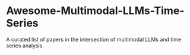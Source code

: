 # Awesome-Multimodal-LLMs-Time-Series
A curated list of papers in the intersection of multimodal LLMs and time series analysis.

